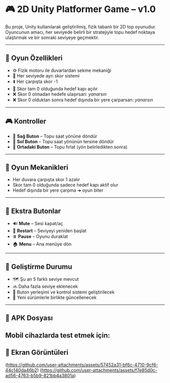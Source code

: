 # 🎮 2D Unity Platformer Game – v1.0

Bu proje, Unity kullanılarak geliştirilmiş, fizik tabanlı bir 2D top oyunudur. Oyuncunun amacı, her seviyede belirli bir stratejiyle topu hedef noktaya ulaştırmak ve bir sonraki seviyeye geçmektir.

---

## 🧩 Oyun Özellikleri

- ⚙️ Fizik motoru ile duvarlardan sekme mekaniği
- 🎯 Her seviyede ayrı skor sistemi
- ⬇️ Her çarpışta skor -1
- 🚪 Skor tam 0 olduğunda hedef kapı açılır
- ❌ Skor 0 olmadan hedefe ulaşırsan: *yanarsın*
- ❌ Skor 0 olduktan sonra hedef dışında bir yere çarparsan: *yanarsın*

---

## 🎮 Kontroller

- 🔄 **Sağ Buton** – Topu saat yönüne döndür
- 🔄 **Sol Buton** – Topu saat yönünün tersine döndür
- 🎯 **Ortadaki Buton** – Topu fırlat (yön belirledikten sonra)

---

## 🧠 Oyun Mekanikleri

- Her duvara çarpışta skor 1 azalır
- Skor tam 0 olduğunda sadece hedef kapı aktif olur
- Hedef dışında bir yere çarpma ➜ oyun biter

---

## 🧪 Ekstra Butonlar

- 🔊 **Mute** – Sesi kapat/aç
- 🔁 **Restart** – Seviyeyi yeniden başlat
- ⏸️ **Pause** – Oyunu duraklat
- 🏠 **Menu** – Ana menüye dön

---

## 🚧 Geliştirme Durumu

- 🗺️ Şu an 5 farklı seviye mevcut
- 🔜 Daha fazla seviye eklenecek
- 🔧 Buton yerleşimi ve kontrol sistemi geliştirilecek
- 🔄 Yeni sürümlerle birlikte güncellenecek

---

## 📱 APK Dosyası

Mobil cihazlarda test etmek için:
---

## 📸 Ekran Görüntüleri 
(https://github.com/user-attachments/assets/57452a31-bf6c-4710-9cf6-44c140da46b2)
(https://github.com/user-attachments/assets/f7e85d0c-ad56-4763-b5b9-821bb4a3801a)

